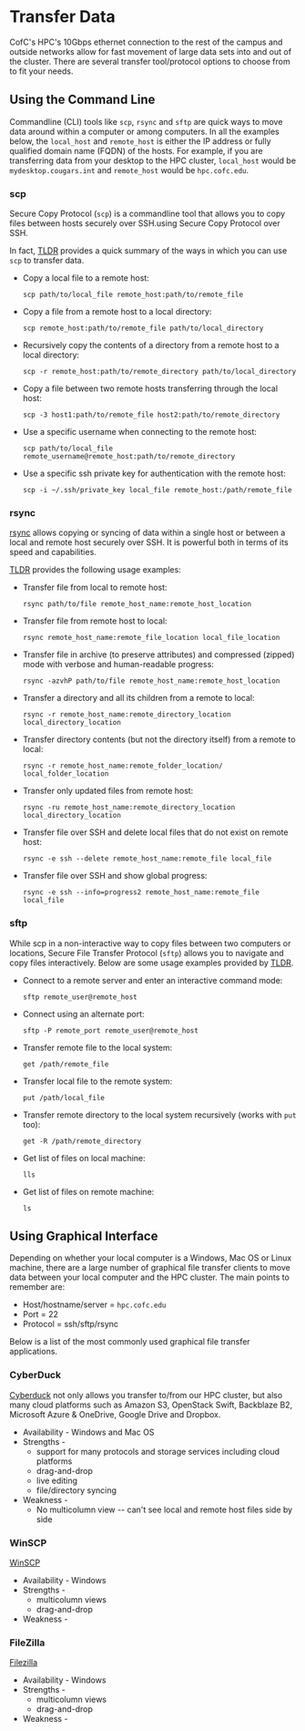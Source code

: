 # Transfer Data

CofC's HPC's 10Gbps ethernet connection to the rest of the campus and outside networks allow for fast movement of large data sets into and out of the cluster. There are several transfer tool/protocol options to choose from to fit your needs.

## Using the Command Line

Commandline \(CLI\) tools like `scp`, `rsync` and `sftp` are quick ways to move data around within a computer or among computers. In all the examples below, the `local_host` and `remote_host` is either the IP address or fully qualified domain name \(FQDN\) of the hosts. For example, if you are transferring data from your desktop to the HPC cluster, `local_host` would be `mydesktop.cougars.int` and `remote_host` would be `hpc.cofc.edu`.

### scp

Secure Copy Protocol \(`scp`\) is a commandline tool that allows you to copy files between hosts securely over SSH.using Secure Copy Protocol over SSH.

In fact, [TLDR](https://tldr.sh/) provides a quick summary of the ways in which you can use `scp` to transfer data.

* Copy a local file to a remote host:

  `scp path/to/local_file remote_host:path/to/remote_file`

* Copy a file from a remote host to a local directory:

  `scp remote_host:path/to/remote_file path/to/local_directory`

* Recursively copy the contents of a directory from a remote host to a local directory:

  `scp -r remote_host:path/to/remote_directory path/to/local_directory`

* Copy a file between two remote hosts transferring through the local host:

  `scp -3 host1:path/to/remote_file host2:path/to/remote_directory`

* Use a specific username when connecting to the remote host:

  `scp path/to/local_file remote_username@remote_host:path/to/remote_directory`

* Use a specific ssh private key for authentication with the remote host:

  `scp -i ~/.ssh/private_key local_file remote_host:/path/remote_file`

### rsync

[rsync](https://rsync.samba.org/) allows copying or syncing of data within a single host or between a local and remote host securely over SSH. It is powerful both in terms of its speed and capabilities.

[TLDR](https://tldr.sh/) provides the following usage examples:

* Transfer file from local to remote host:

  `rsync path/to/file remote_host_name:remote_host_location`

* Transfer file from remote host to local:

  `rsync remote_host_name:remote_file_location local_file_location`

* Transfer file in archive \(to preserve attributes\) and compressed \(zipped\) mode with verbose and human-readable progress:

  `rsync -azvhP path/to/file remote_host_name:remote_host_location`

* Transfer a directory and all its children from a remote to local:

  `rsync -r remote_host_name:remote_directory_location local_directory_location`

* Transfer directory contents \(but not the directory itself\) from a remote to local:

  `rsync -r remote_host_name:remote_folder_location/ local_folder_location`

* Transfer only updated files from remote host:

  `rsync -ru remote_host_name:remote_directory_location local_directory_location`

* Transfer file over SSH and delete local files that do not exist on remote host:

  `rsync -e ssh --delete remote_host_name:remote_file local_file`

* Transfer file over SSH and show global progress:

  `rsync -e ssh --info=progress2 remote_host_name:remote_file local_file`

### sftp

While scp in a non-interactive way to copy files between two computers or locations, Secure File Transfer Protocol \(`sftp`\) allows you to navigate and copy files interactively. Below are some usage examples provided by [TLDR](https://tldr.sh/).

* Connect to a remote server and enter an interactive command mode:

  `sftp remote_user@remote_host`

* Connect using an alternate port:

  `sftp -P remote_port remote_user@remote_host`

* Transfer remote file to the local system:

  `get /path/remote_file`

* Transfer local file to the remote system:

  `put /path/local_file`

* Transfer remote directory to the local system recursively \(works with `put` too\):

  `get -R /path/remote_directory`

* Get list of files on local machine:

  `lls`

* Get list of files on remote machine:

  `ls`

## Using Graphical Interface

Depending on whether your local computer is a Windows, Mac OS or Linux machine, there are a large number of graphical file transfer clients to move data between your local computer and the HPC cluster. The main points to remember are:

* Host/hostname/server = `hpc.cofc.edu`
* Port = 22
* Protocol = ssh/sftp/rsync

Below is a list of the most commonly used graphical file transfer applications.

### CyberDuck

[Cyberduck](https://cyberduck.io/) not only allows you transfer to/from our HPC cluster, but also many cloud platforms such as Amazon S3, OpenStack Swift, Backblaze B2, Microsoft Azure & OneDrive, Google Drive and Dropbox.

* Availability - Windows and Mac OS
* Strengths -
  * support for many protocols and storage services including cloud platforms
  * drag-and-drop
  * live editing
  * file/directory syncing
* Weakness - 
  * No multicolumn view  -- can't see local and remote host files side by side

### WinSCP

[WinSCP](https://winscp.net/eng/download.php)

* Availability - Windows
* Strengths -
  * multicolumn views
  * drag-and-drop
* Weakness -

### FileZilla

[Filezilla](https://filezilla-project.org)

* Availability - Windows
* Strengths -
  * multicolumn views
  * drag-and-drop
* Weakness -

